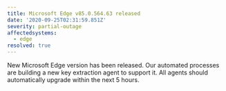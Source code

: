 ```yaml
---
title: Microsoft Edge v85.0.564.63 released
date: '2020-09-25T02:31:59.851Z'
severity: partial-outage
affectedsystems:
  - edge
resolved: true
---
```

New Microsoft Edge version has been released. Our automated processes are building a new key extraction agent to support it. All agents should automatically upgrade within the next 5 hours.

<!--- language code: en -->
